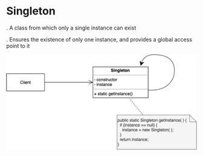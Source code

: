 # Singleton

. A class from which only a single instance can exist

. Ensures the existence of only one instance, and provides a global access point to it


![Singleton UML Diagram](CreationalPatterns-Singleton.drawio.png)
